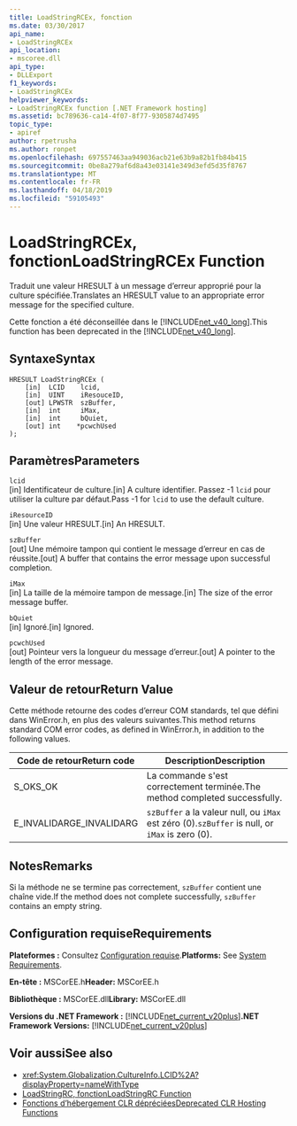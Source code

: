 ```yaml
---
title: LoadStringRCEx, fonction
ms.date: 03/30/2017
api_name:
- LoadStringRCEx
api_location:
- mscoree.dll
api_type:
- DLLExport
f1_keywords:
- LoadStringRCEx
helpviewer_keywords:
- LoadStringRCEx function [.NET Framework hosting]
ms.assetid: bc789636-ca14-4f07-8f77-9305874d7495
topic_type:
- apiref
author: rpetrusha
ms.author: ronpet
ms.openlocfilehash: 697557463aa949036acb21e63b9a82b1fb84b415
ms.sourcegitcommit: 0be8a279af6d8a43e03141e349d3efd5d35f8767
ms.translationtype: MT
ms.contentlocale: fr-FR
ms.lasthandoff: 04/18/2019
ms.locfileid: "59105493"
---
```

# <a name="loadstringrcex-function"></a><span data-ttu-id="d9474-102">LoadStringRCEx, fonction</span><span class="sxs-lookup"><span data-stu-id="d9474-102">LoadStringRCEx Function</span></span>
<span data-ttu-id="d9474-103">Traduit une valeur HRESULT à un message d’erreur approprié pour la culture spécifiée.</span><span class="sxs-lookup"><span data-stu-id="d9474-103">Translates an HRESULT value to an appropriate error message for the specified culture.</span></span>  
  
 <span data-ttu-id="d9474-104">Cette fonction a été déconseillée dans le [!INCLUDE[net_v40_long](../../../../includes/net-v40-long-md.md)].</span><span class="sxs-lookup"><span data-stu-id="d9474-104">This function has been deprecated in the [!INCLUDE[net_v40_long](../../../../includes/net-v40-long-md.md)].</span></span>  
  
## <a name="syntax"></a><span data-ttu-id="d9474-105">Syntaxe</span><span class="sxs-lookup"><span data-stu-id="d9474-105">Syntax</span></span>  
  
```  
HRESULT LoadStringRCEx (  
    [in]  LCID    lcid,   
    [in]  UINT    iResouceID,   
    [out] LPWSTR  szBuffer,   
    [in]  int     iMax,   
    [in]  int     bQuiet,   
    [out] int    *pcwchUsed  
);  
```  
  
## <a name="parameters"></a><span data-ttu-id="d9474-106">Paramètres</span><span class="sxs-lookup"><span data-stu-id="d9474-106">Parameters</span></span>  
 `lcid`  
 <span data-ttu-id="d9474-107">[in] Identificateur de culture.</span><span class="sxs-lookup"><span data-stu-id="d9474-107">[in] A culture identifier.</span></span> <span data-ttu-id="d9474-108">Passez -1 `lcid` pour utiliser la culture par défaut.</span><span class="sxs-lookup"><span data-stu-id="d9474-108">Pass -1 for `lcid` to use the default culture.</span></span>  
  
 `iResourceID`  
 <span data-ttu-id="d9474-109">[in] Une valeur HRESULT.</span><span class="sxs-lookup"><span data-stu-id="d9474-109">[in] An HRESULT.</span></span>  
  
 `szBuffer`  
 <span data-ttu-id="d9474-110">[out] Une mémoire tampon qui contient le message d’erreur en cas de réussite.</span><span class="sxs-lookup"><span data-stu-id="d9474-110">[out] A buffer that contains the error message upon successful completion.</span></span>  
  
 `iMax`  
 <span data-ttu-id="d9474-111">[in] La taille de la mémoire tampon de message.</span><span class="sxs-lookup"><span data-stu-id="d9474-111">[in] The size of the error message buffer.</span></span>  
  
 `bQuiet`  
 <span data-ttu-id="d9474-112">[in] Ignoré.</span><span class="sxs-lookup"><span data-stu-id="d9474-112">[in] Ignored.</span></span>  
  
 `pcwchUsed`  
 <span data-ttu-id="d9474-113">[out] Pointeur vers la longueur du message d’erreur.</span><span class="sxs-lookup"><span data-stu-id="d9474-113">[out] A pointer to the length of the error message.</span></span>  
  
## <a name="return-value"></a><span data-ttu-id="d9474-114">Valeur de retour</span><span class="sxs-lookup"><span data-stu-id="d9474-114">Return Value</span></span>  
 <span data-ttu-id="d9474-115">Cette méthode retourne des codes d’erreur COM standards, tel que défini dans WinError.h, en plus des valeurs suivantes.</span><span class="sxs-lookup"><span data-stu-id="d9474-115">This method returns standard COM error codes, as defined in WinError.h, in addition to the following values.</span></span>  
  
|<span data-ttu-id="d9474-116">Code de retour</span><span class="sxs-lookup"><span data-stu-id="d9474-116">Return code</span></span>|<span data-ttu-id="d9474-117">Description</span><span class="sxs-lookup"><span data-stu-id="d9474-117">Description</span></span>|  
|-----------------|-----------------|  
|<span data-ttu-id="d9474-118">S_OK</span><span class="sxs-lookup"><span data-stu-id="d9474-118">S_OK</span></span>|<span data-ttu-id="d9474-119">La commande s'est correctement terminée.</span><span class="sxs-lookup"><span data-stu-id="d9474-119">The method completed successfully.</span></span>|  
|<span data-ttu-id="d9474-120">E_INVALIDARG</span><span class="sxs-lookup"><span data-stu-id="d9474-120">E_INVALIDARG</span></span>|<span data-ttu-id="d9474-121">`szBuffer` a la valeur null, ou `iMax` est zéro (0).</span><span class="sxs-lookup"><span data-stu-id="d9474-121">`szBuffer` is null, or `iMax` is zero (0).</span></span>|  
  
## <a name="remarks"></a><span data-ttu-id="d9474-122">Notes</span><span class="sxs-lookup"><span data-stu-id="d9474-122">Remarks</span></span>  
 <span data-ttu-id="d9474-123">Si la méthode ne se termine pas correctement, `szBuffer` contient une chaîne vide.</span><span class="sxs-lookup"><span data-stu-id="d9474-123">If the method does not complete successfully, `szBuffer` contains an empty string.</span></span>  
  
## <a name="requirements"></a><span data-ttu-id="d9474-124">Configuration requise</span><span class="sxs-lookup"><span data-stu-id="d9474-124">Requirements</span></span>  
 <span data-ttu-id="d9474-125">**Plateformes :** Consultez [Configuration requise](../../../../docs/framework/get-started/system-requirements.md).</span><span class="sxs-lookup"><span data-stu-id="d9474-125">**Platforms:** See [System Requirements](../../../../docs/framework/get-started/system-requirements.md).</span></span>  
  
 <span data-ttu-id="d9474-126">**En-tête :** MSCorEE.h</span><span class="sxs-lookup"><span data-stu-id="d9474-126">**Header:** MSCorEE.h</span></span>  
  
 <span data-ttu-id="d9474-127">**Bibliothèque :** MSCorEE.dll</span><span class="sxs-lookup"><span data-stu-id="d9474-127">**Library:** MSCorEE.dll</span></span>  
  
 <span data-ttu-id="d9474-128">**Versions du .NET Framework :** [!INCLUDE[net_current_v20plus](../../../../includes/net-current-v20plus-md.md)]</span><span class="sxs-lookup"><span data-stu-id="d9474-128">**.NET Framework Versions:** [!INCLUDE[net_current_v20plus](../../../../includes/net-current-v20plus-md.md)]</span></span>  
  
## <a name="see-also"></a><span data-ttu-id="d9474-129">Voir aussi</span><span class="sxs-lookup"><span data-stu-id="d9474-129">See also</span></span>

- <xref:System.Globalization.CultureInfo.LCID%2A?displayProperty=nameWithType>
- [<span data-ttu-id="d9474-130">LoadStringRC, fonction</span><span class="sxs-lookup"><span data-stu-id="d9474-130">LoadStringRC Function</span></span>](../../../../docs/framework/unmanaged-api/hosting/loadstringrc-function.md)
- [<span data-ttu-id="d9474-131">Fonctions d’hébergement CLR dépréciées</span><span class="sxs-lookup"><span data-stu-id="d9474-131">Deprecated CLR Hosting Functions</span></span>](../../../../docs/framework/unmanaged-api/hosting/deprecated-clr-hosting-functions.md)
